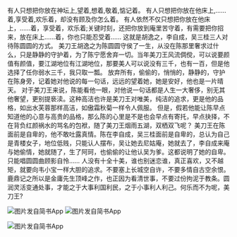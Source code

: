 有人只想把你放在神坛上,望着,想着,敬着,惦记着。
有人只想把你放在他床上,……着,享受着,欢乐着，却没有顾及你怎么着。
有人依然不仅只想把你放在他床上，……着，享受着，欢乐着;关键时刻，还把你放到庵里苦守着，有需要把你招来，放在床上……着，你也只能忍受着……
这就是胡逸之，李自成，吴三桂三人对待陈圆圆的方式。
美刀王胡逸之为陈圆圆守侯了一生，从没在陈那里奢求过什么，只是静静的守护着，为了陈宁愿舍弃一切。当年美刀王风流倜傥，可以说要颜值有颜值，要江湖地位有江湖地位，那要美人可以说没有三千，也有一百，但是他选择了任你弱水三千，我只取一瓢。
放弃所有，偷偷的，悄悄的，静静的，守护在陈身旁，记着她对他说的每一句话，远远的望着她，她是安好，他也是一片晴天。
对于美刀王来说，陈能看他一眼，对他说一句话都是人生一大奢侈，别无其他奢望，更别提亵渎。这种高洁也许是美刀王对唯美，纯洁的追求，更是他的品格，如出水芙蓉那样高洁，如傲霜秋菊一样令人佩服。
但是，假若他能让陈早点知道他的心意与高贵的品格，那么陈的心里是不是也会早点有寄托，早点抉择，不在背负红颜祸水的骂名的包袱，随了美刀王烟雨五湖，双栖双飞呢？
美刀王在陈面前是自卑的，他不敢吐露真情。陈在李自成，吴三桂面前是自卑的，总认为自己是青楼女子，地位低贱，只能认人摆布，吴让她去尼姑庵，她就去了，李自成来庵与她偷情，她就随了，生了阿珂，也偷偷的让他认吴为爹。这都说明了她的自卑。只能唱圆圆曲顾影自怜……
人没有十全十美，谁也别迷恋谁，真正喜欢，又不越矩，就要向韦小宝一样大胆的追求。不要塞上长城空自许，不要多情自古空余恨。
鹿鼎记之所以是金庸先生顶峰之作，也正因为看清世事，不要过份拘泥于教条。圆润灵活变通处事，才能之于大事利国利民，之于小事利人利己。何乐而不为呢，美刀王?

![图片发自简书App](http://upload-images.jianshu.io/upload_images/1691484-67d8eb9334b34cca.jpg?imageMogr2/auto-orient/strip%7CimageView2/2/w/1080/q/50)
![图片发自简书App](http://upload-images.jianshu.io/upload_images/1691484-3a42865c1ae7d8ac.jpg?imageMogr2/auto-orient/strip%7CimageView2/2/w/1080/q/50)

![图片发自简书App](http://upload-images.jianshu.io/upload_images/1691484-f301d4db2675073a.jpg?imageMogr2/auto-orient/strip%7CimageView2/2/w/1080/q/50)
